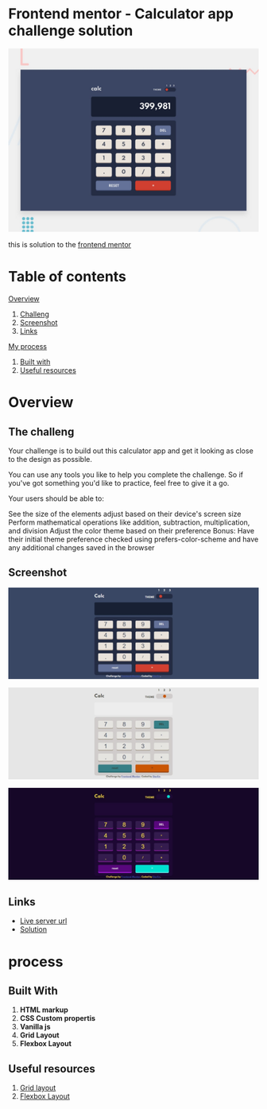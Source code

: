 # Frontend mentor - Calculator app challenge solution

![Design preview for the Calculator app coding challenge](./design/desktop-preview.jpg)

this is solution to the [frontend mentor](https://www.frontendmentor.io/challenges/calculator-app-9lteq5N29/hub/calculator-app-9KgMXNAXx)


# Table of **contents**

[Overview](#Overview)
1. [Challeng](#the-challeng)
2. [Screenshot](#Screenshot)
3. [Links](#links)

[My process](#process)
1. [Built with](#Built-With)
2. [Useful resources](#Useful-resources)






# Overview
## The challeng
Your challenge is to build out this calculator app and get it looking as close to the design as possible.

You can use any tools you like to help you complete the challenge. So if you've got something you'd like to practice, feel free to give it a go.

Your users should be able to:

See the size of the elements adjust based on their device's screen size
Perform mathematical operations like addition, subtraction, multiplication, and division
Adjust the color theme based on their preference
Bonus: Have their initial theme preference checked using prefers-color-scheme and have any additional changes saved in the browser

## Screenshot
![theme-1](./result/theme-1.jpeg)

![theme-2](./result/theme-2.jpeg)

![theme-3](./result/theme-3.jpeg)

## Links

* [Live server url](https://boring-einstein-2ccd25.netlify.app)
* [Solution](https://www.frontendmentor.io/challenges/calculator-app-9lteq5N29/hub/calculator-app-9KgMXNAXx)


# process

## Built With

1. **HTML markup**
2. **CSS Custom propertis**
3. **Vanilla js**
4. **Grid Layout**
5. **Flexbox Layout**

## Useful resources

1. [Grid layout](https://css-tricks.com/snippets/css/complete-guide-grid/)
2. [Flexbox Layout](https://css-tricks.com/snippets/css/a-guide-to-flexbox/#:~:text=Our%20comprehensive%20guide%20to%20CSS%20flexbox%20layout.%20This,history%2C%20demos%2C%20patterns%2C%20and%20a%20browser%20support%20chart.)


